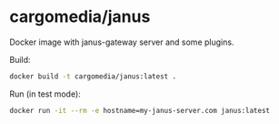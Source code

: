cargomedia/janus
=============
Docker image with janus-gateway server and some plugins.

Build:
```sh
docker build -t cargomedia/janus:latest .
```

Run (in test mode):
```sh
docker run -it --rm -e hostname=my-janus-server.com janus:latest
```
